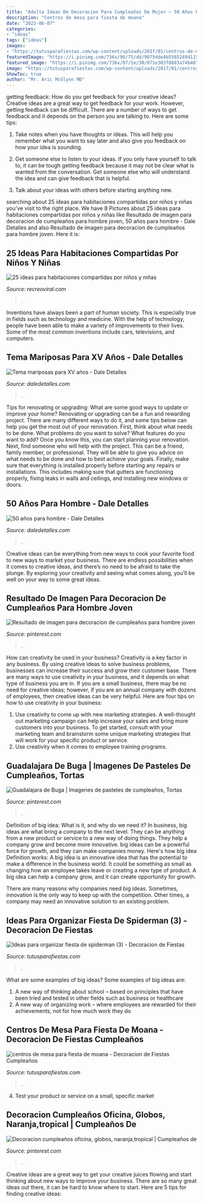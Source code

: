 ```yaml
---
title: "Adulta Ideas De Decoracion Para Cumpleaños De Mujer ~ 50 Años Para Hombre"
description: "Centros de mesa para fiesta de moana"
date: "2023-06-07"
categories:
- "ideas"
tags: ["ideas"]
images:
- "https://tutusparafiestas.com/wp-content/uploads/2017/01/centros-de-mesa-para-fiesta-de-moana.jpg"
featuredImage: "https://i.pinimg.com/736x/90/75/dd/9075dde4b55652494115ffdd953c4082.jpg"
featured_image: "https://i.pinimg.com/736x/07/1e/30/071e303f8683a74b4079a1edb528d2d4--buga-guadalajara.jpg"
image: "https://tutusparafiestas.com/wp-content/uploads/2017/01/centros-de-mesa-para-fiesta-de-moana.jpg"
ShowToc: true
author: "Mr. Aric McGlynn MD"
---
```



getting feedback: How do you get feedback for your creative ideas?
Creative ideas are a great way to get feedback for your work. However, getting feedback can be difficult. There are a number of ways to get feedback and it depends on the person you are talking to. Here are some tips:
1. Take notes when you have thoughts or ideas. This will help you remember what you want to say later and also give you feedback on how your idea is sounding.

2. Get someone else to listen to your ideas. If you only have yourself to talk to, it can be tough getting feedback because it may not be clear what is wanted from the conversation. Get someone else who will understand the idea and can give feedback that is helpful.

3. Talk about your ideas with others before starting anything new.

	

		
searching about 25 ideas para habitaciones compartidas por niños y niñas you've visit to the right place. We have 8 Pictures about 25 ideas para habitaciones compartidas por niños y niñas like Resultado de imagen para decoracion de cumpleaños para hombre joven, 50 años para hombre - Dale Detalles and also Resultado de imagen para decoracion de cumpleaños para hombre joven. Here it is:
		
    
## 25 Ideas Para Habitaciones Compartidas Por Niños Y Niñas

<img loading=lazy src="https://www.recreoviral.com/wp-content/uploads/2015/10/Creativas-habitaciones-compartidas-por-niños-y-niñas-16.jpg" onerror="this.onerror=null;this.src='https://tse1.mm.bing.net/th?id=OIP.VN3k3Dfa38KuPqCZPOpZsgHaGW&amp;pid=15.1';" alt="25 ideas para habitaciones compartidas por niños y niñas">

_Source: recreoviral.com_

>. 

	

Inventions have always been a part of human society. This is especially true in fields such as technology and medicine. With the help of technology, people have been able to make a variety of improvements to their lives. Some of the most common inventions include cars, televisions, and computers.

    
## Tema Mariposas Para XV Años - Dale Detalles

<img loading=lazy src="https://www.daledetalles.com/wp-content/uploads/2016/08/quince-años-tema-mariposas.jpg" onerror="this.onerror=null;this.src='https://tse2.mm.bing.net/th?id=OIP.I199ntpBKvJ1vt0ug8IL7gAAAA&amp;pid=15.1';" alt="Tema mariposas para XV años - Dale Detalles">

_Source: daledetalles.com_

>. 

	

Tips for renovating or upgrading: What are some good ways to update or improve your home?
Renovating or upgrading can be a fun and rewarding project. There are many different ways to do it, and some tips below can help you get the most out of your renovation. First, think about what needs to be done. What problems do you want to solve? What features do you want to add? Once you know this, you can start planning your renovation. Next, find someone who will help with the project. This can be a friend, family member, or professional. They will be able to give you advice on what needs to be done and how to best achieve your goals. Finally, make sure that everything is installed properly before starting any repairs or installations. This includes making sure that gutters are functioning properly, fixing leaks in walls and ceilings, and installing new windows or doors.

    
## 50 Años Para Hombre - Dale Detalles

<img loading=lazy src="https://i0.wp.com/www.daledetalles.com/wp-content/uploads/2016/02/5018.jpg?resize=564%2C867" onerror="this.onerror=null;this.src='https://tse2.mm.bing.net/th?id=OIP.7kQLAmfszgDROYcZkwaTeAHaLY&amp;pid=15.1';" alt="50 años para hombre - Dale Detalles">

_Source: daledetalles.com_

>. 

	

Creative ideas can be everything from new ways to cook your favorite food to new ways to market your business. There are endless possibilities when it comes to creative ideas, and there’s no need to be afraid to take the plunge. By exploring your creativity and seeing what comes along, you’ll be well on your way to some great ideas.

    
## Resultado De Imagen Para Decoracion De Cumpleaños Para Hombre Joven

<img loading=lazy src="https://i.pinimg.com/736x/e9/6b/c5/e96bc579bf29913382b3418c547761f6.jpg" onerror="this.onerror=null;this.src='https://tse4.mm.bing.net/th?id=OIP.pBD2pMraSYwpjDM76HhxuwHaJ3&amp;pid=15.1';" alt="Resultado de imagen para decoracion de cumpleaños para hombre joven">

_Source: pinterest.com_

>. 

	

How can creativity be used in your business?
Creativity is a key factor in any business. By using creative ideas to solve business problems, businesses can increase their success and grow their customer base. There are many ways to use creativity in your business, and it depends on what type of business you are in. If you are a small business, there may be no need for creative ideas; however, if you are an annual company with dozens of employees, then creative ideas can be very helpful. Here are four tips on how to use creativity in your business: 
1) Use creativity to come up with new marketing strategies. A well-thought out marketing campaign can help increase your sales and bring more customers into your business. To get started, consult with your marketing team and brainstorm some unique marketing strategies that will work for your specific product or service. 
2) Use creativity when it comes to employee training programs.

    
## Guadalajara De Buga | Imagenes De Pasteles De Cumpleaños, Tortas

<img loading=lazy src="https://i.pinimg.com/736x/07/1e/30/071e303f8683a74b4079a1edb528d2d4--buga-guadalajara.jpg" onerror="this.onerror=null;this.src='https://tse2.mm.bing.net/th?id=OIP.DzwuOBGL3lla9hjDaqZJ5wHaKM&amp;pid=15.1';" alt="Guadalajara de Buga | Imagenes de pasteles de cumpleaños, Tortas">

_Source: pinterest.com_

>. 

	

Definition of big idea: What is it, and why do we need it?
In business, big ideas are what bring a company to the next level. They can be anything from a new product or service to a new way of doing things. They help a company grow and become more innovative. big ideas can be a powerful force for growth, and they can make companies money.
Here's how big idea Definition works: 
A big idea is an innovative idea that has the potential to make a difference in the business world. It could be something as small as changing how an employee takes leave or creating a new type of product. A big idea can help a company grow, and it can create opportunity for growth. 

There are many reasons why companies need big ideas. Sometimes, innovation is the only way to keep up with the competition. Other times, a company may need an innovative solution to an existing problem.

    
## Ideas Para Organizar Fiesta De Spiderman (3) - Decoracion De Fiestas

<img loading=lazy src="https://tutusparafiestas.com/wp-content/uploads/2017/02/Ideas-para-organizar-fiesta-de-spiderman-3.jpg" onerror="this.onerror=null;this.src='https://tse4.mm.bing.net/th?id=OIP.SYN7jg-LsFcfxYoIm-dnEwAAAA&amp;pid=15.1';" alt="Ideas para organizar fiesta de spiderman (3) - Decoracion de Fiestas">

_Source: tutusparafiestas.com_

>. 

	

What are some examples of big ideas?
Some examples of big ideas are: 
1. A new way of thinking about school – based on principles that have been tried and tested in other fields such as business or healthcare
2. A new way of organizing work – where employees are rewarded for their achievements, not for how much work they do

    
## Centros De Mesa Para Fiesta De Moana - Decoracion De Fiestas Cumpleaños

<img loading=lazy src="https://tutusparafiestas.com/wp-content/uploads/2017/01/centros-de-mesa-para-fiesta-de-moana.jpg" onerror="this.onerror=null;this.src='https://tse1.mm.bing.net/th?id=OIP.-zCu4ykytprBFFrFLgBvPgHaJ4&amp;pid=15.1';" alt="centros de mesa para fiesta de moana - Decoracion de Fiestas Cumpleaños">

_Source: tutusparafiestas.com_

>. 

	

4. Test your product or service on a small, specific market

    
## Decoracion Cumpleaños Oficina, Globos, Naranja,tropical | Cumpleaños De

<img loading=lazy src="https://i.pinimg.com/736x/90/75/dd/9075dde4b55652494115ffdd953c4082.jpg" onerror="this.onerror=null;this.src='https://tse2.mm.bing.net/th?id=OIP.vKuC0Az1v2SS4I-xj9pOtAHaJ3&amp;pid=15.1';" alt="Decoracion cumpleaños oficina, globos, naranja,tropical | Cumpleaños de">

_Source: pinterest.com_

>. 

	

Creative ideas are a great way to get your creative juices flowing and start thinking about new ways to improve your business. There are so many great ideas out there, it can be hard to know where to start. Here are 5 tips for finding creative ideas:

